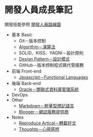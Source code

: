 開發人員成長筆記
============
 
開發技能參照 [開發人員路線圖](https://github.com/goodjack/developer-roadmap-chinese "前去看看～")

* 基本 Basic
    * Git－版本控制
    * [Algorithm－演算法](/1_Basic/Algorithm/README.md "點我看 Algorithm！")
    * SOLID、KISS、YAGNI－設計原則
	* [Design Pattern－設計模式](/1_Basic/Design_Pattern/README.md "點我看 Design Pattern！")
    * GitHub－版本控制程式碼代管服務
* 前端 Front-end
	* [Javascript－Functional Languages](/2_FrontEnd/Javascript/README.md "點我看 Javascript！")
* 後端 Back-end
	* [Oracle－關聯式資料庫管理系統](/3_BackEnd/Oracle/README.md "點我看 Oracle！")
* DevOps 
* Other
    * [Markdown－輕量型標記語言](/5_Other/Markdown/README.md "點我看 Markdown！")
	* [Blogger－網誌服務提供商](/5_Other/Blogger/README.md "點我看 Blogger！")
* Notes
	* [Reproduce Artical－轉載好文](/6_Notes/Reproduce/README.md "點我看轉載好文！")
	* [Thoughts－心得感想](/6_Notes/Thougths/README.md "點我看心得感想！")